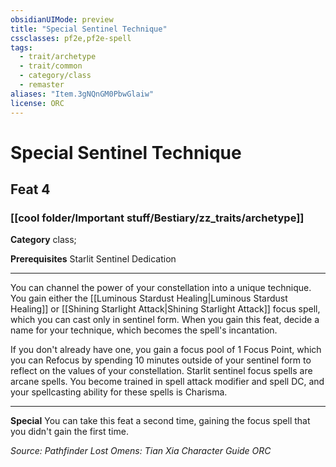 ```yaml
---
obsidianUIMode: preview
title: "Special Sentinel Technique"
cssclasses: pf2e,pf2e-spell
tags:
  - trait/archetype
  - trait/common
  - category/class
  - remaster
aliases: "Item.3gNQnGM0PbwGlaiw"
license: ORC
---
```

# Special Sentinel Technique
## Feat 4
### [[cool folder/Important stuff/Bestiary/zz_traits/archetype]]

**Category** class; 



**Prerequisites** Starlit Sentinel Dedication
* * *
You can channel the power of your constellation into a unique technique. You gain either the [[Luminous Stardust Healing|Luminous Stardust Healing]] or [[Shining Starlight Attack|Shining Starlight Attack]] focus spell, which you can cast only in sentinel form. When you gain this feat, decide a name for your technique, which becomes the spell's incantation.

If you don't already have one, you gain a focus pool of 1 Focus Point, which you can Refocus by spending 10 minutes outside of your sentinel form to reflect on the values of your constellation. Starlit sentinel focus spells are arcane spells. You become trained in spell attack modifier and spell DC, and your spellcasting ability for these spells is Charisma.

* * *

**Special** You can take this feat a second time, gaining the focus spell that you didn't gain the first time.

*Source: Pathfinder Lost Omens: Tian Xia Character Guide*
*ORC*